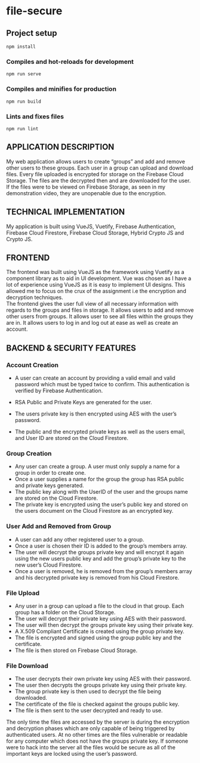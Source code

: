 # file-secure

## Project setup
```
npm install
```

### Compiles and hot-reloads for development
```
npm run serve
```

### Compiles and minifies for production
```
npm run build
```

### Lints and fixes files
```
npm run lint
```

##	APPLICATION DESCRIPTION
My web application allows users to create “groups” and add and remove other users to these groups. Each user in a group can upload and download files. Every file uploaded is encrypted for storage on the Firebase Cloud Storage. The files are the decrypted then and are downloaded for the user. If the files were to be viewed on Firebase Storage, as seen in my demonstration video, they are unopenable due to the encryption.

##	TECHNICAL IMPLEMENTATION
My application is built using VueJS, Vuetify, Firebase Authentication, Firebase Cloud Firestore, Firebase Cloud Storage, Hybrid Crypto JS and Crypto JS.

##	FRONTEND
The frontend was built using VueJS as the framework using Vuetify as a component library as to aid in UI development. Vue was chosen as I have a lot of experience using VueJS as it is easy to implement UI designs. This allowed me to focus on the crux of the assignment i.e the encryption and decryption techniques.  
The frontend gives the user full view of all necessary information with regards to the groups and files in storage. It allows users to add and remove other users from groups. It allows user to see all files within the groups they are in. It allows users to log in and log out at ease as well as create an account.

##	BACKEND & SECURITY FEATURES
###	Account Creation
* A user can create an account by providing a valid email and valid password which must be typed twice to confirm. This authentication is verified by Firebase Authentication.

* RSA Public and Private Keys are generated for the user.
* The users private key is then encrypted using AES with the user’s password.
* The public and the encrypted private keys as well as the users email, and User ID are stored on the Cloud Firestore.

###	Group Creation
* Any user can create a group. A user must only supply a name for a group in order to create one.
* Once a user supplies a name for the group the group has RSA public and private keys generated.
* The public key along with the UserID of the user and the groups name are stored on the Cloud Firestore.
* The private key is encrypted using the user’s public key and stored on the users document on the Cloud Firestore as an encrypted key.

### User Add and Removed from Group
* A user can add any other registered user to a group.
* Once a user is chosen their ID is added to the group’s members array.
* The user will decrypt the groups private key and will encrypt it again using the new users public key and add the group’s private key to the new user’s Cloud  Firestore.
* Once a user is removed, he is removed from the group’s members array and his decrypted private key is removed from his Cloud Firestore.

###	File Upload
*	Any user in a group can upload a file to the cloud in that group. Each group has a folder on the Cloud Storage.
*	The user will decrypt their private key using AES with their password.
*	The user will then decrypt the groups private key using their private key.
*	A X.509 Compliant Certificate is created using the group private key.
*	The file is encrypted and signed using the group public key and the certificate.
*	The file is then stored on Firebase Cloud Storage.

###	File Download
*	The user decrypts their own private key using AES with their password.
*	The user then decrypts the groups private key using their private key.
*	The group private key is then used to decrypt the file being downloaded.
*	The certificate of the file is checked against the groups public key.
*	The file is then sent to the user decrypted and ready to use.

The only time the files are accessed by the server is during the encryption and decryption phases which are only capable of being triggered by authenticated users. At no other times are the files vulnerable or readable for any computer which does not have the groups private key. If someone were to hack into the server all the files would be secure as all of the important keys are locked using the user’s password. 
